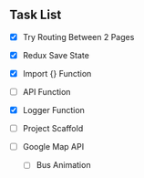 ## Task List

- [x] Try Routing Between 2 Pages
- [x] Redux Save State
- [x] Import {} Function
- [ ] API Function
- [x] Logger Function
- [ ] Project Scaffold

- [ ] Google Map API
  - [ ] Bus Animation